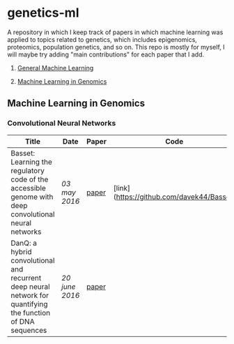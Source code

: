 # genetics-ml

A repository in which I keep track of papers in which machine learning was applied to topics related to genetics, which includes epigenomics, proteomics, population genetics, and so on. This repo is mostly for myself, I will maybe try adding "main contributions" for each paper that I add. 

1. [General Machine Learning](#general)



2. [Machine Learning in Genomics](#mlgenom)

## Machine Learning in Genomics


### Convolutional Neural Networks
|Title|Date|Paper|Code|Labels|
|---|---|---|---|---|
| Basset: Learning the regulatory code of the accessible genome with deep convolutional neural networks | _03 may 2016_ | [paper](https://github.com/jellepiepenbrock/genetics-ml/blob/master/basset.pdf) | [link] (https://github.com/davek44/Basset) | _None_ | 
| DanQ: a hybrid convolutional and recurrent deep neural network for quantifying the function of DNA sequences | _20 june 2016_ | [paper](https://github.com/jellepiepenbrock/genetics-ml/blob/master/danq.pdf) |  | _None_ | 
